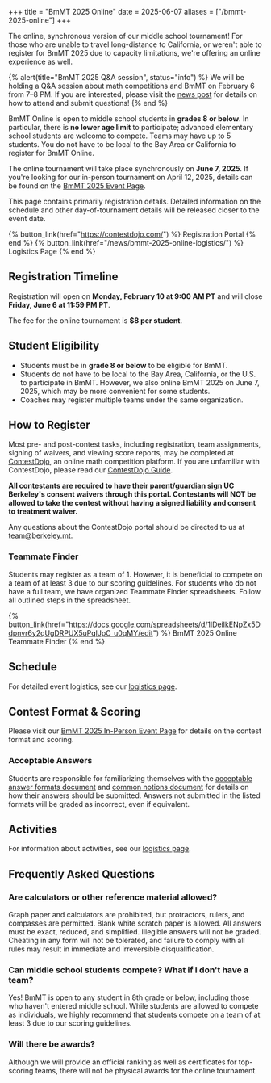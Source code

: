 +++
title = "BmMT 2025 Online"
date = 2025-06-07
aliases = ["/bmmt-2025-online"]
+++

The online, synchronous version of our middle school tournament! For those who
are unable to travel long-distance to California, or weren't able to register
for BmMT 2025 due to capacity limitations, we're offering an online experience as
well.

<!-- more -->

{% alert(title="BmMT 2025 Q&A session", status="info") %}
We will be holding a Q&A session about math competitions and BmMT on February 6
from 7–8 PM. If you are interested, please visit the
[news post](/news/bmmt-2025-qanda-session/) for details on how to attend and
submit questions!
{% end %}

BmMT Online is open to middle school students in **grades 8 or below**. In particular,
there is **no lower age limit** to participate; advanced elementary school
students are welcome to compete. Teams may have up to 5 students. You do not
have to be local to the Bay Area or California to register for BmMT Online.

The online tournament will take place synchronously on **June 7, 2025**.
If you're looking for our in-person tournament on April 12, 2025, details can
be found on the [BmMT 2025 Event Page](/events/bmmt-2025/).

This page contains primarily registration details. Detailed information on the
schedule and other day-of-tournament details will be released closer to the
event date.

{% button_link(href="https://contestdojo.com/") %} Registration Portal {% end %}
{% button_link(href="/news/bmmt-2025-online-logistics/") %} Logistics Page {% end %}

## Registration Timeline

Registration will open on **Monday, February 10 at 9:00 AM PT** and will close
**Friday, June 6 at 11:59 PM PT**.

The fee for the online tournament is **$8 per student**.

## Student Eligibility

- Students must be in **grade 8 or below** to be eligible for BmMT.
- Students do not have to be local to the Bay Area, California, or the U.S. to
  participate in BmMT. However, we also online BmMT 2025 on June 7, 2025, which
  may be more convenient for some students.
- Coaches may register multiple teams under the same organization.

## How to Register

Most pre- and post-contest tasks, including registration, team assignments,
signing of waivers, and viewing score reports, may be completed at
[ContestDojo](https://contestdojo.com/), an online math competition platform. If
you are unfamiliar with ContestDojo, please read our
[ContestDojo Guide](https://docs.berkeley.mt/s/contestdojo-guide).

**All contestants are required to have their parent/guardian sign UC
Berkeley's consent waivers through this portal. Contestants will NOT be allowed
to take the contest without having a signed liability and consent to treatment
waiver.**

Any questions about the ContestDojo portal should be directed to us at
<team@berkeley.mt>.

### Teammate Finder

Students may register as a team of 1. However, it is beneficial to compete on a
team of at least 3 due to our scoring guidelines. For students who do not have a
full team, we have organized Teammate Finder spreadsheets. Follow all
outlined steps in the spreadsheet.

{% button_link(href="https://docs.google.com/spreadsheets/d/1lDeiIkENpZx5Ddpnvr6y2qUgDRPUX5uPqlJpC_u0qMY/edit") %}
BmMT 2025 Online Teammate Finder
{% end %}

## Schedule

For detailed event logistics, see our [logistics page](/news/bmmt-2025-online-logistics/).

## Contest Format & Scoring

Please visit our [BmMT 2025 In-Person Event Page](/events/bmmt-2025/#contest-format)
for details on the contest format and scoring.

### Acceptable Answers

Students are responsible for familiarizing themselves with the [acceptable
answer formats document](/assets/answer-formats.pdf) and [common notions
document](/assets/common-notions.pdf) for details on how their answers should be
submitted. Answers not submitted in the listed formats will be graded as
incorrect, even if equivalent.

## Activities

For information about activities, see our [logistics page](/news/bmmt-2025-online-logistics/).

## Frequently Asked Questions

### Are calculators or other reference material allowed?

Graph paper and calculators are prohibited, but protractors, rulers, and
compasses are permitted. Blank white scratch paper is allowed. All answers must
be exact, reduced, and simplified. Illegible answers will not be graded.
Cheating in any form will not be tolerated, and failure to comply with all rules
may result in immediate and irreversible disqualification.

### Can middle school students compete? What if I don't have a team?

Yes! BmMT is open to any student in 8th grade or below, including those who
haven't entered middle school. While students are allowed to compete as
individuals, we highly recommend that students compete on a team of at least 3
due to our scoring guidelines.

### Will there be awards?

Although we will provide an official ranking as well as certificates for
top-scoring teams, there will not be physical awards for the online tournament.
